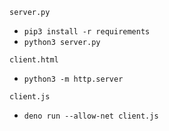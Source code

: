 `server.py`
* `pip3 install -r requirements`
* `python3 server.py`

`client.html`	
* `python3 -m http.server`

`client.js`
* `deno run --allow-net client.js`